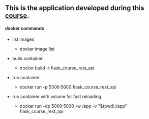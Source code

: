 ## This is the application developed during this [course](https://www.udemy.com/course/rest-api-flask-and-python).

#### docker commands

- list images
    - docker image list

- build container
    - docker build -t flask_course_rest_api .

- run container
    - docker run -p 5000:5000 flask_course_rest_api

- run container with volume for fast reloading
    - docker run -dp 5000:5000 -w /app -v "$(pwd):/app" flask_course_rest_api